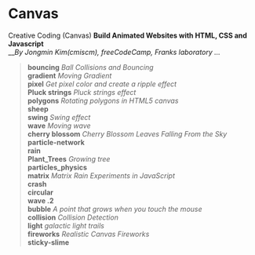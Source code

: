 # Canvas
Creative Coding (Canvas)
**Build Animated Websites with HTML, CSS and Javascript**  <br>__*By Jongmin Kim(cmiscm), freeCodeCamp, Franks laboratory ...*


> **bouncing** *Ball Collisions and Bouncing* <br>
> **gradient** *Moving Gradient* <br>
> **pixel** *Get pixel color and create a ripple effect* <br>
> **Pluck strings** *Pluck strings effect* <br>
> **polygons** *Rotating polygons in HTML5 canvas* <br>
> **sheep** <br>
> **swing** *Swing effect* <br>
> **wave** *Moving wave* <br>
> **cherry blossom** *Cherry Blossom Leaves Falling From the Sky* <br>
> **particle-network** <br>
> **rain** <br>
> **Plant_Trees** *Growing tree* <br>
> **particles_physics** <br>
> **matrix** *Matrix Rain Experiments in JavaScript* <br>
> **crash** <br>
> **circular** <br>
> **wave .2** <br>
> **bubble** *A point that grows when you touch the mouse* <br>
> **collision** *Collision Detection* <br>
> **light** *galactic light trails* <br>
> **fireworks** *Realistic Canvas Fireworks* <br>
> **sticky-slime**

